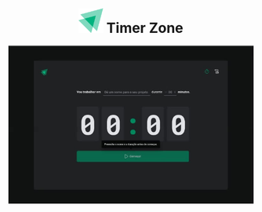<h1 align="center">
    <img alt="TodoList" title="TodoList" src="src/assets/Logo.svg" width="50px" />
    Timer Zone
</h1>

<div align="center">
    <img alt="Timer-zone"  src="src/assets/timer.jpg" width="500px"/>
</div>

